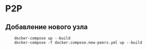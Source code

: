 # P2P
## Добавление нового узла

```commandline
    docker-compose up --build
    docker-compose -f docker.compose.new-peers.yml up --build
```